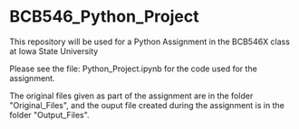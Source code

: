 # BCB546_Python_Project
This repository will be used for a Python Assignment in the BCB546X class at Iowa State University

Please see the file: Python_Project.ipynb for the code used for the assignment.

The original files given as part of the assignment are in the folder "Original_Files", and the ouput file created during the assignment is in the folder "Output_Files".
